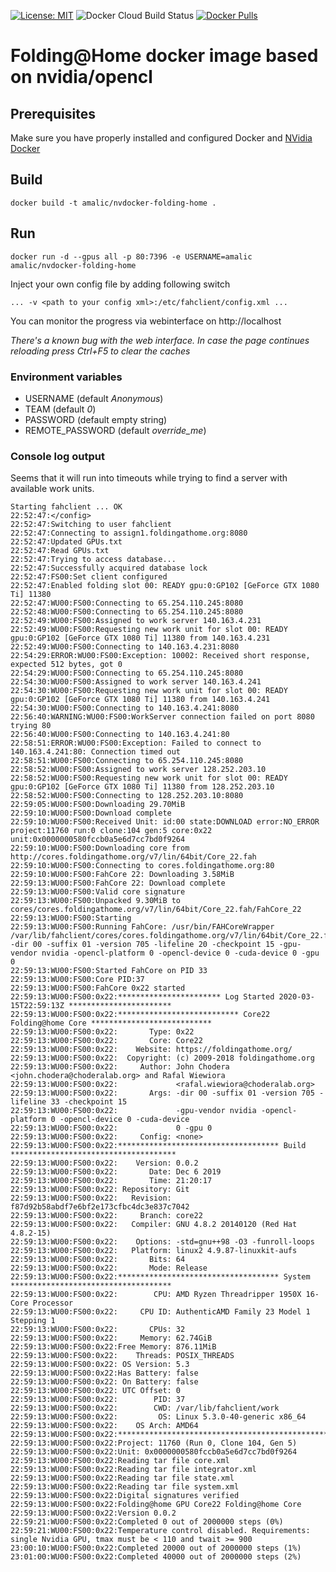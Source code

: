 [![License: MIT](https://img.shields.io/badge/License-MIT-yellow.svg)](https://github.com/amalic/Jupyterlab/blob/master/LICENSE)
![Docker Cloud Build Status](https://img.shields.io/docker/cloud/build/amalic/nvdocker-folding-home)
[![Docker Pulls](https://img.shields.io/docker/pulls/amalic/nvdocker-folding-home.svg)](https://hub.docker.com/r/amalic/nvdocker-folding-home/)

# Folding@Home docker image based on nvidia/opencl

## Prerequisites
Make sure you have properly installed and configured Docker and [NVidia Docker](https://github.com/NVIDIA/nvidia-docker)

## Build
```
docker build -t amalic/nvdocker-folding-home .
```

## Run
```
docker run -d --gpus all -p 80:7396 -e USERNAME=amalic amalic/nvdocker-folding-home
```
Inject your own config file by adding following switch 
```
... -v <path to your config xml>:/etc/fahclient/config.xml ...
```
You can monitor the progress via webinterface on http://localhost

*There's a known bug with the web interface. In case the page continues reloading press Ctrl+F5 to clear the caches*

### Environment variables
- USERNAME (default *Anonymous*)
- TEAM (default *0*)
- PASSWORD (default empty string)
- REMOTE_PASSWORD (default *override_me*)

### Console log output
Seems that it will run into timeouts while trying to find a server with available work units.
```
Starting fahclient ... OK
22:52:47:</config>
22:52:47:Switching to user fahclient
22:52:47:Connecting to assign1.foldingathome.org:8080
22:52:47:Updated GPUs.txt
22:52:47:Read GPUs.txt
22:52:47:Trying to access database...
22:52:47:Successfully acquired database lock
22:52:47:FS00:Set client configured
22:52:47:Enabled folding slot 00: READY gpu:0:GP102 [GeForce GTX 1080 Ti] 11380
22:52:47:WU00:FS00:Connecting to 65.254.110.245:8080
22:52:48:WU00:FS00:Connecting to 65.254.110.245:8080
22:52:49:WU00:FS00:Assigned to work server 140.163.4.231
22:52:49:WU00:FS00:Requesting new work unit for slot 00: READY gpu:0:GP102 [GeForce GTX 1080 Ti] 11380 from 140.163.4.231
22:52:49:WU00:FS00:Connecting to 140.163.4.231:8080
22:54:29:ERROR:WU00:FS00:Exception: 10002: Received short response, expected 512 bytes, got 0
22:54:29:WU00:FS00:Connecting to 65.254.110.245:8080
22:54:30:WU00:FS00:Assigned to work server 140.163.4.241
22:54:30:WU00:FS00:Requesting new work unit for slot 00: READY gpu:0:GP102 [GeForce GTX 1080 Ti] 11380 from 140.163.4.241
22:54:30:WU00:FS00:Connecting to 140.163.4.241:8080
22:56:40:WARNING:WU00:FS00:WorkServer connection failed on port 8080 trying 80
22:56:40:WU00:FS00:Connecting to 140.163.4.241:80
22:58:51:ERROR:WU00:FS00:Exception: Failed to connect to 140.163.4.241:80: Connection timed out
22:58:51:WU00:FS00:Connecting to 65.254.110.245:8080
22:58:52:WU00:FS00:Assigned to work server 128.252.203.10
22:58:52:WU00:FS00:Requesting new work unit for slot 00: READY gpu:0:GP102 [GeForce GTX 1080 Ti] 11380 from 128.252.203.10
22:58:52:WU00:FS00:Connecting to 128.252.203.10:8080
22:59:05:WU00:FS00:Downloading 29.70MiB
22:59:10:WU00:FS00:Download complete
22:59:10:WU00:FS00:Received Unit: id:00 state:DOWNLOAD error:NO_ERROR project:11760 run:0 clone:104 gen:5 core:0x22 unit:0x0000000580fccb0a5e6d7cc7bd0f9264
22:59:10:WU00:FS00:Downloading core from http://cores.foldingathome.org/v7/lin/64bit/Core_22.fah
22:59:10:WU00:FS00:Connecting to cores.foldingathome.org:80
22:59:10:WU00:FS00:FahCore 22: Downloading 3.58MiB
22:59:13:WU00:FS00:FahCore 22: Download complete
22:59:13:WU00:FS00:Valid core signature
22:59:13:WU00:FS00:Unpacked 9.30MiB to cores/cores.foldingathome.org/v7/lin/64bit/Core_22.fah/FahCore_22
22:59:13:WU00:FS00:Starting
22:59:13:WU00:FS00:Running FahCore: /usr/bin/FAHCoreWrapper /var/lib/fahclient/cores/cores.foldingathome.org/v7/lin/64bit/Core_22.fah/FahCore_22 -dir 00 -suffix 01 -version 705 -lifeline 20 -checkpoint 15 -gpu-vendor nvidia -opencl-platform 0 -opencl-device 0 -cuda-device 0 -gpu 0
22:59:13:WU00:FS00:Started FahCore on PID 33
22:59:13:WU00:FS00:Core PID:37
22:59:13:WU00:FS00:FahCore 0x22 started
22:59:13:WU00:FS00:0x22:*********************** Log Started 2020-03-15T22:59:13Z ***********************
22:59:13:WU00:FS00:0x22:*************************** Core22 Folding@home Core ***************************
22:59:13:WU00:FS00:0x22:       Type: 0x22
22:59:13:WU00:FS00:0x22:       Core: Core22
22:59:13:WU00:FS00:0x22:    Website: https://foldingathome.org/
22:59:13:WU00:FS00:0x22:  Copyright: (c) 2009-2018 foldingathome.org
22:59:13:WU00:FS00:0x22:     Author: John Chodera <john.chodera@choderalab.org> and Rafal Wiewiora
22:59:13:WU00:FS00:0x22:             <rafal.wiewiora@choderalab.org>
22:59:13:WU00:FS00:0x22:       Args: -dir 00 -suffix 01 -version 705 -lifeline 33 -checkpoint 15
22:59:13:WU00:FS00:0x22:             -gpu-vendor nvidia -opencl-platform 0 -opencl-device 0 -cuda-device
22:59:13:WU00:FS00:0x22:             0 -gpu 0
22:59:13:WU00:FS00:0x22:     Config: <none>
22:59:13:WU00:FS00:0x22:************************************ Build *************************************
22:59:13:WU00:FS00:0x22:    Version: 0.0.2
22:59:13:WU00:FS00:0x22:       Date: Dec 6 2019
22:59:13:WU00:FS00:0x22:       Time: 21:20:17
22:59:13:WU00:FS00:0x22: Repository: Git
22:59:13:WU00:FS00:0x22:   Revision: f87d92b58abdf7e6bf2e173cfbc4dc3e837c7042
22:59:13:WU00:FS00:0x22:     Branch: core22
22:59:13:WU00:FS00:0x22:   Compiler: GNU 4.8.2 20140120 (Red Hat 4.8.2-15)
22:59:13:WU00:FS00:0x22:    Options: -std=gnu++98 -O3 -funroll-loops
22:59:13:WU00:FS00:0x22:   Platform: linux2 4.9.87-linuxkit-aufs
22:59:13:WU00:FS00:0x22:       Bits: 64
22:59:13:WU00:FS00:0x22:       Mode: Release
22:59:13:WU00:FS00:0x22:************************************ System ************************************
22:59:13:WU00:FS00:0x22:        CPU: AMD Ryzen Threadripper 1950X 16-Core Processor
22:59:13:WU00:FS00:0x22:     CPU ID: AuthenticAMD Family 23 Model 1 Stepping 1
22:59:13:WU00:FS00:0x22:       CPUs: 32
22:59:13:WU00:FS00:0x22:     Memory: 62.74GiB
22:59:13:WU00:FS00:0x22:Free Memory: 876.11MiB
22:59:13:WU00:FS00:0x22:    Threads: POSIX_THREADS
22:59:13:WU00:FS00:0x22: OS Version: 5.3
22:59:13:WU00:FS00:0x22:Has Battery: false
22:59:13:WU00:FS00:0x22: On Battery: false
22:59:13:WU00:FS00:0x22: UTC Offset: 0
22:59:13:WU00:FS00:0x22:        PID: 37
22:59:13:WU00:FS00:0x22:        CWD: /var/lib/fahclient/work
22:59:13:WU00:FS00:0x22:         OS: Linux 5.3.0-40-generic x86_64
22:59:13:WU00:FS00:0x22:    OS Arch: AMD64
22:59:13:WU00:FS00:0x22:********************************************************************************
22:59:13:WU00:FS00:0x22:Project: 11760 (Run 0, Clone 104, Gen 5)
22:59:13:WU00:FS00:0x22:Unit: 0x0000000580fccb0a5e6d7cc7bd0f9264
22:59:13:WU00:FS00:0x22:Reading tar file core.xml
22:59:13:WU00:FS00:0x22:Reading tar file integrator.xml
22:59:13:WU00:FS00:0x22:Reading tar file state.xml
22:59:13:WU00:FS00:0x22:Reading tar file system.xml
22:59:13:WU00:FS00:0x22:Digital signatures verified
22:59:13:WU00:FS00:0x22:Folding@home GPU Core22 Folding@home Core
22:59:13:WU00:FS00:0x22:Version 0.0.2
22:59:21:WU00:FS00:0x22:Completed 0 out of 2000000 steps (0%)
22:59:21:WU00:FS00:0x22:Temperature control disabled. Requirements: single Nvidia GPU, tmax must be < 110 and twait >= 900
23:00:10:WU00:FS00:0x22:Completed 20000 out of 2000000 steps (1%)
23:01:00:WU00:FS00:0x22:Completed 40000 out of 2000000 steps (2%)
```

